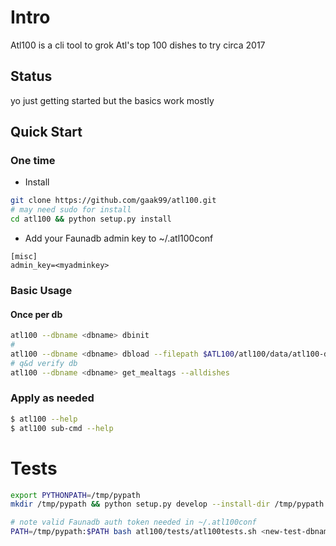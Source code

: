 
# Intro
Atl100 is a cli tool to grok Atl's top 100 dishes to try circa 2017 
 
## Status
yo just getting started but the basics work mostly

## Quick Start
### One time
* Install
```bash
git clone https://github.com/gaak99/atl100.git
# may need sudo for install
cd atl100 && python setup.py install
```

* Add your Faunadb admin key to ~/.atl100conf
```
[misc]
admin_key=<myadminkey>
```

### Basic Usage
#### Once per db
```bash
atl100 --dbname <dbname> dbinit
#
atl100 --dbname <dbname> dbload --filepath $ATL100/atl100/data/atl100-data.json
# q&d verify db
atl100 --dbname <dbname> get_mealtags --alldishes
```

### Apply as needed
```bash
$ atl100 --help
$ atl100 sub-cmd --help
```

# Tests

```bash
export PYTHONPATH=/tmp/pypath
mkdir /tmp/pypath && python setup.py develop --install-dir /tmp/pypath

# note valid Faunadb auth token needed in ~/.atl100conf
PATH=/tmp/pypath:$PATH bash atl100/tests/atl100tests.sh <new-test-dbname> atl100/tests/test-1cat1dish.json
```




